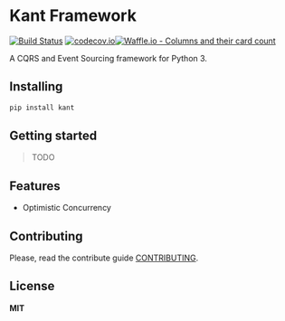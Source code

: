 # Kant Framework
[![Build Status](https://travis-ci.org/patrickporto/kant.svg?branch=master)](https://travis-ci.org/patrickporto/kant)
[![codecov.io](https://codecov.io/github/patrickporto/kant/coverage.svg?branch=master)](https://codecov.io/github/patrickporto/kant?branch=master)[![Waffle.io - Columns and their card count](https://badge.waffle.io/patrickporto/kant.svg?columns=all)](https://waffle.io/patrickporto/kant)


A CQRS and Event Sourcing framework for Python 3.

## Installing

```bash
pip install kant
```

## Getting started

> TODO

## Features

* Optimistic Concurrency


## Contributing

Please, read the contribute guide [CONTRIBUTING](CONTRIBUTING.md).

## License

**MIT**
